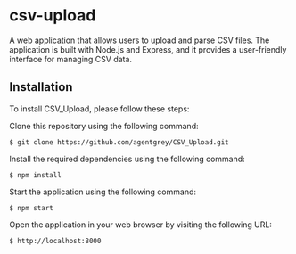 # csv-upload
A web application that allows users to upload and parse CSV files. The application is built with Node.js and Express, and it provides a user-friendly interface for managing CSV data.


## Installation
To install CSV_Upload, please follow these steps:

Clone this repository using the following command:
```
$ git clone https://github.com/agentgrey/CSV_Upload.git
```
Install the required dependencies using the following command:
```
$ npm install 
```
Start the application using the following command:
```
$ npm start 
```
Open the application in your web browser by visiting the following URL:
```
$ http://localhost:8000 
```
